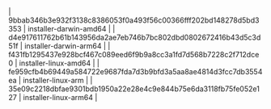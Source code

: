 | 9bbab346b3e932f3138c8386053f0a493f56c00366fff202bd148278d5bd3353 | installer-darwin-amd64 |
| d4e917611762b61b143956da2ae7eb746b7bc802dbd0802672416b43d5c3d51f | installer-darwin-arm64 |
| f431fb1295437e928bcf467c089eed6f9b9a8cc3a1fd7d568b7228c2f712dce0 | installer-linux-amd64 |
| fe959cfb4b69449a584722e9687fda7d3b9bfd3a5aa8ae4814d3fcc7db3554ea | installer-linux-arm |
| 35e09c2218dbfae9301bdb1950a22e28e4c9e844b75e6da3118fb75fe052e127 | installer-linux-arm64 |

